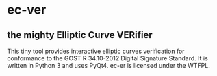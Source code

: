 # ec-ver

## the mighty Elliptic Curve VERifier

This tiny tool provides interactive elliptic curves verification
for conformance to the GOST R 34.10-2012 Digital Signature Standard. 
It is written in Python 3 and uses PyQt4.
ec-er is licensed under the WTFPL.
